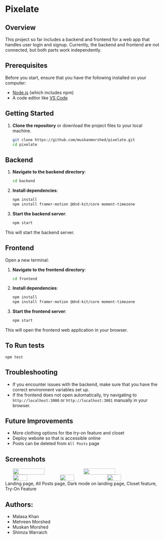# Pixelate

## Overview

This project so far includes a backend and frontend for a web app that handles user login and signup. Currently, the backend and frontend are not connected, but both parts work independently.

## Prerequisites

Before you start, ensure that you have the following installed on your computer:

- [Node.js](https://nodejs.org/) (which includes npm)
- A code editor like [VS Code](https://code.visualstudio.com/)

## Getting Started

1. **Clone the repository** or download the project files to your local machine.
    ```bash
    git clone https://github.com/muskanmorshed/pixelate.git
    cd pixelate
    ```
## Backend
1. **Navigate to the backend directory**:
   ```bash
   cd backend
    ```
2. **Install dependencies**:
    ```bash
    npm install
    npm install framer-motion @dnd-kit/core moment-timezone
    ```
3. **Start the backend server**:
    ```bash
    npm start
    ```
This will start the backend server.

## Frontend
Open a new terminal:
1. **Navigate to the frontend directory**:
    ```bash
    cd frontend
    ```
2. **Install dependencies**:
    ```bash
    npm install
    npm install framer-motion @dnd-kit/core moment-timezone
    ```
3. **Start the frontend server**:
    ```bash
    npm start
    ```
This will open the frontend web application in your browser.

## To Run tests
    npm test

## Troubleshooting
- If you encounter issues with the backend, make sure that you have the correct environment variables set up.
- If the frontend does not open automatically, try navigating to `http://localhost:3000` or `http://localhost:3001` manually in your browser.

## Future Improvements
- More clothing options for tbe try-on feature and closet
- Deploy website so that is accessible online
- Posts can be deleted from `All Posts` page

## Screenshots
<div style="display: flex; justify-content: center; flex-wrap: wrap;">
    <img src="./images/landing-screenshot.png" width="45%" />
    <img src="./images/posts-screenshot.png" width="45%" />
</div>

<div style="display: flex; justify-content: center; flex-wrap: wrap;">
    <img src="./images/darkmode-screenshot.png" width="30%" />
    <img src="./images/closet-screenshot.png" width="30%" />
    <img src="./images/try-on-screenshot.png" width="30%" />
</div>
Landing page, All Posts page, Dark mode on landing page, Closet feature, Try-On Feature


## Authors:
- Malasa Khan
- Mehreen Morshed
- Muskan Morshed
- Shimza Warraich

